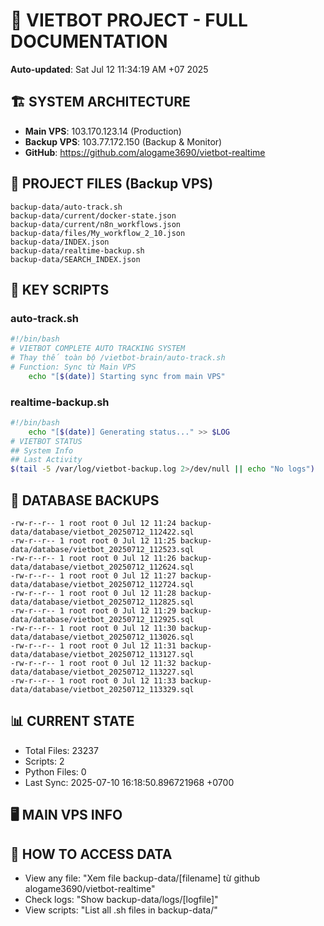 # 🤖 VIETBOT PROJECT - FULL DOCUMENTATION
**Auto-updated**: Sat Jul 12 11:34:19 AM +07 2025

## 🏗️ SYSTEM ARCHITECTURE
- **Main VPS**: 103.170.123.14 (Production)
- **Backup VPS**: 103.77.172.150 (Backup & Monitor)
- **GitHub**: https://github.com/alogame3690/vietbot-realtime

## 📁 PROJECT FILES (Backup VPS)
```
backup-data/auto-track.sh
backup-data/current/docker-state.json
backup-data/current/n8n_workflows.json
backup-data/files/My_workflow_2_10.json
backup-data/INDEX.json
backup-data/realtime-backup.sh
backup-data/SEARCH_INDEX.json
```

## 🔧 KEY SCRIPTS
### auto-track.sh
```bash
#!/bin/bash
# VIETBOT COMPLETE AUTO TRACKING SYSTEM
# Thay thế toàn bộ /vietbot-brain/auto-track.sh
# Function: Sync từ Main VPS
    echo "[$(date)] Starting sync from main VPS"
```
### realtime-backup.sh
```bash
#!/bin/bash
    echo "[$(date)] Generating status..." >> $LOG
# VIETBOT STATUS
## System Info
## Last Activity
$(tail -5 /var/log/vietbot-backup.log 2>/dev/null || echo "No logs")
```

## 💾 DATABASE BACKUPS
```
-rw-r--r-- 1 root root 0 Jul 12 11:24 backup-data/database/vietbot_20250712_112422.sql
-rw-r--r-- 1 root root 0 Jul 12 11:25 backup-data/database/vietbot_20250712_112523.sql
-rw-r--r-- 1 root root 0 Jul 12 11:26 backup-data/database/vietbot_20250712_112624.sql
-rw-r--r-- 1 root root 0 Jul 12 11:27 backup-data/database/vietbot_20250712_112724.sql
-rw-r--r-- 1 root root 0 Jul 12 11:28 backup-data/database/vietbot_20250712_112825.sql
-rw-r--r-- 1 root root 0 Jul 12 11:29 backup-data/database/vietbot_20250712_112925.sql
-rw-r--r-- 1 root root 0 Jul 12 11:30 backup-data/database/vietbot_20250712_113026.sql
-rw-r--r-- 1 root root 0 Jul 12 11:31 backup-data/database/vietbot_20250712_113127.sql
-rw-r--r-- 1 root root 0 Jul 12 11:32 backup-data/database/vietbot_20250712_113227.sql
-rw-r--r-- 1 root root 0 Jul 12 11:33 backup-data/database/vietbot_20250712_113329.sql
```

## 📊 CURRENT STATE
- Total Files: 23237
- Scripts: 2
- Python Files: 0
- Last Sync: 2025-07-10 16:18:50.896721968 +0700

## 🖥️ MAIN VPS INFO


## 🚨 HOW TO ACCESS DATA
- View any file: "Xem file backup-data/[filename] từ github alogame3690/vietbot-realtime"
- Check logs: "Show backup-data/logs/[logfile]"
- View scripts: "List all .sh files in backup-data/"
